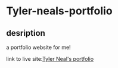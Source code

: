 # Tyler-neals-portfolio

## desription 

a portfolio website for me!

link to live site:[Tyler Neal's portfolio](https://tylerneal27.github.io/Tyler-neals-portfolio/)